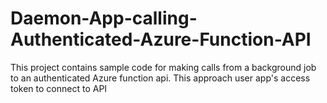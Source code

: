 # Daemon-App-calling-Authenticated-Azure-Function-API
This project contains sample code for making calls from a background job to an authenticated Azure function api. This approach user app's access token to connect to API
